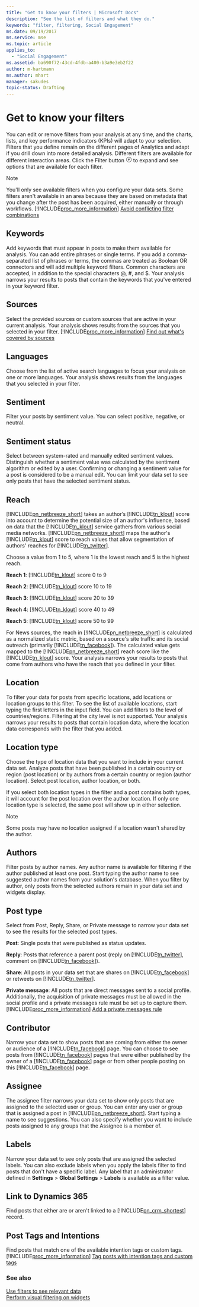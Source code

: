 ```yaml
---
title: "Get to know your filters | Microsoft Docs"
description: "See the list of filters and what they do."
keywords: "filter, filtering, Social Engagement"
ms.date: 09/19/2017
ms.service: mse
ms.topic: article
applies_to:
  - "Social Engagement"
ms.assetid: ba690f72-43cd-4fdb-a400-b3a9e3eb2f22
author: m-hartmann
ms.author: mhart
manager: sakudes
topic-status: Drafting
---
```


# Get to know your filters
You can edit or remove filters from your analysis at any time, and the charts, lists, and key performance indicators (KPIs) will adapt to your selection. Filters that you define remain on the different pages of Analytics and adapt if you drill down into more detailed analysis. Different filters are available for different interaction areas. Click the Filter button ![Filter button](../social-engagement/media/filters-icon.png "Filter button") to expand and see options that are available for each filter.  
  
> [!NOTE]
>  You'll only see available filters when you configure your data sets. Some filters aren't available in an area because they are based on metadata that you change after the post has been acquired, either manually or through workflows. [!INCLUDE[proc_more_information](../includes/proc-more-information.md)] [Avoid conflicting filter combinations](../social-engagement/use-filters.md#conflicting_filters)  
  
## Keywords  
 Add keywords that must appear in posts to make them available for analysis. You can add entire phrases or single terms. If you add a comma-separated list of phrases or terms, the commas are treated as Boolean OR connectors and will add multiple keyword filters. Common characters are accepted, in addition to the special characters @, #, and $. Your analysis narrows your results to posts that contain the keywords that you've entered in your keyword filter.  
  
## Sources  
 Select the provided sources or custom sources that are active in your current analysis. Your analysis shows results from the sources that you selected in your filter. [!INCLUDE[proc_more_information](../includes/proc-more-information.md)] [Find out what's covered by sources](../social-engagement/sources-coverage.md)  
  
## Languages  
 Choose from the list of active search languages to focus your analysis on one or more languages. Your analysis shows results from the languages that you selected in your filter.  
  
## Sentiment  
 Filter your posts by sentiment value. You can select positive, negative, or neutral.  
  
[//]: # (We don't hyphenate adverbial phrases where the adverb ends in -ly. Alas.)
## Sentiment status  
 Select between system-rated and manually edited sentiment values. Distinguish whether a sentiment value was calculated by the sentiment algorithm or edited by a user. Confirming or changing a sentiment value for a post is considered to be a manual edit. You can limit your data set to see only posts that have the selected sentiment status.  
  
## Reach  
 [!INCLUDE[pn_netbreeze_short](../includes/pn-netbreeze-short.md)] takes an author’s [!INCLUDE[tn_klout](../includes/tn-klout.md)] score into account to determine the potential size of an author's influence, based on data that the [!INCLUDE[tn_klout](../includes/tn-klout.md)] service gathers from various social media networks. [!INCLUDE[pn_netbreeze_short](../includes/pn-netbreeze-short.md)] maps the author's [!INCLUDE[tn_klout](../includes/tn-klout.md)] score to reach values that allow segmentation of authors' reaches for [!INCLUDE[tn_twitter](../includes/tn-twitter.md)].  
  
 Choose a value from 1 to 5, where 1 is the lowest reach and 5 is the highest reach.  
  
 **Reach 1**: [!INCLUDE[tn_klout](../includes/tn-klout.md)] score 0 to 9  
  
 **Reach 2**: [!INCLUDE[tn_klout](../includes/tn-klout.md)] score 10 to 19  
  
 **Reach 3**: [!INCLUDE[tn_klout](../includes/tn-klout.md)] score 20 to 39  
  
 **Reach 4**: [!INCLUDE[tn_klout](../includes/tn-klout.md)] score 40 to 49  
  
 **Reach 5**: [!INCLUDE[tn_klout](../includes/tn-klout.md)] score 50 to 99  
  
 For News sources, the reach in [!INCLUDE[pn_netbreeze_short](../includes/pn-netbreeze-short.md)] is calculated as a normalized static metric, based on a source's site traffic and its social outreach (primarily [!INCLUDE[tn_facebook](../includes/tn-facebook.md)]). The calculated value gets mapped to the [!INCLUDE[pn_netbreeze_short](../includes/pn-netbreeze-short.md)] reach score like the [!INCLUDE[tn_klout](../includes/tn-klout.md)] score. Your analysis narrows your results to posts that come from authors who have the reach that you defined in your filter.  
  
## Location  
 To filter your data for posts from specific locations, add locations or location groups to this filter. To see the list of available locations, start typing the first letters in the input field. You can add filters to the level of countries/regions. Filtering at the city level is not supported. Your analysis narrows your results to posts that contain location data, where the location data corresponds with the filter that you added.  
  
## Location type  
 Choose the type of location data that you want to include in your current data set. Analyze posts that have been published in a certain country or region (post location) or by authors from a certain country or region (author location). Select post location, author location, or both.
 
 If you select both location types in the filter and a post contains both types, it will account for the post location over the author location. If only one location type is selected, the same post will show up in either selection.  
  
> [!NOTE]
>  Some posts may have no location assigned if a location wasn't shared by the author.  
  
## Authors  
 Filter posts by author names. Any author name is available for filtering if the author published at least one post. Start typing the author name  to see suggested author names from your solution's database. When you filter by author, only posts from the selected authors remain in your data set and widgets display.  
  
## Post type  
 Select from Post, Reply, Share, or Private message to narrow your data set to see the results for the selected post types.  
  
 **Post**: Single posts that were published as status updates.  
  
 **Reply**: Posts that reference a parent post (reply on [!INCLUDE[tn_twitter](../includes/tn-twitter.md)], comment on [!INCLUDE[tn_facebook](../includes/tn-facebook.md)]).  
  
 **Share**: All posts in your data set that are shares on [!INCLUDE[tn_facebook](../includes/tn-facebook.md)] or retweets on [!INCLUDE[tn_twitter](../includes/tn-twitter.md)].  
  
 **Private message**: All posts that are direct messages sent to a social profile. Additionally, the acquisition of private messages must be allowed in the social profile and a private messages rule must be set up to capture them.[!INCLUDE[proc_more_information](../includes/proc-more-information.md)] [Add a private messages rule](../social-engagement/add-rules-search-topic.md#privateMessagesRule)  
  
## Contributor  
 Narrow your data set to show posts that are coming from either the owner or audience of a [!INCLUDE[tn_facebook](../includes/tn-facebook.md)] page. You can choose to see posts from [!INCLUDE[tn_facebook](../includes/tn-facebook.md)] pages that were either published by the owner of a [!INCLUDE[tn_facebook](../includes/tn-facebook.md)] page or from other people posting on this [!INCLUDE[tn_facebook](../includes/tn-facebook.md)] page.  
  
<a name="assignee_filter"></a>   
## Assignee  
 The assignee filter narrows your data set to show only posts that are assigned to the selected user or group. You can enter any user or group that is assigned a post in [!INCLUDE[pn_netbreeze_short](../includes/pn-netbreeze-short.md)]. Start typing a name to see suggestions. You can also specify whether you want to include posts assigned to any groups that the Assignee is a member of.  
  
## Labels  
 Narrow your data set to see only posts that are assigned the selected labels. You can also exclude labels when you apply the labels filter to find posts that don't have a specific label. Any label that an administrator defined in **Settings** > **Global Settings** > **Labels** is available as a filter value.  
  
## Link to Dynamics 365  
 Find posts that either are or aren't linked to a [!INCLUDE[pn_crm_shortest](../includes/pn-crm-shortest.md)] record.  
  
## Post Tags and Intentions  
 Find posts that match one of the available intention tags or custom tags. [!INCLUDE[proc_more_information](../includes/proc-more-information.md)] [Tag posts with intention tags and custom tags](../social-engagement/tags.md)  
  
### See also  
 [Use filters to see relevant data](../social-engagement/use-filters.md)   
 [Perform visual filtering on widgets](../social-engagement/visual-filtering-widgets.md)
